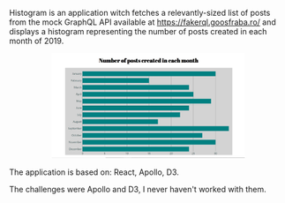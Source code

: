 Histogram is an application witch fetches a relevantly-sized list of posts from the mock GraphQL API available at https://fakerql.goosfraba.ro/ and displays a histogram representing the number of posts created in each month of 2019.

<p align="center">
<img  src="images/histogram.jpg" width="350">
</p>

The application is based on: React, Apollo, D3.

The challenges were Apollo and D3, I never haven't worked with them.

